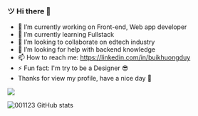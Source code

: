 ### ツ Hi there 👋



- 🔭 I’m currently working on Front-end, Web app developer
- 🌱 I’m currently learning Fullstack
- 👯 I’m looking to collaborate on edtech industry 
- 🤔 I’m looking for help with backend knowledge 
- 📫 How to reach me: https://linkedin.com/in/buikhuongduy
- ⚡ Fun fact: I'm try to be a Designer 😎
- Thanks for view my profile, have a nice day 🙏 

![](https://komarev.com/ghpvc/?username=001123&color=blue) 

![001123 GitHub stats](https://github-readme-stats.vercel.app/api?username=001123&show_icons=true&theme=vue)
